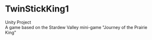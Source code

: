 # TwinStickKing1
Unity Project    
A game based on the Stardew Valley mini-game "Journey of the Prairie King"
